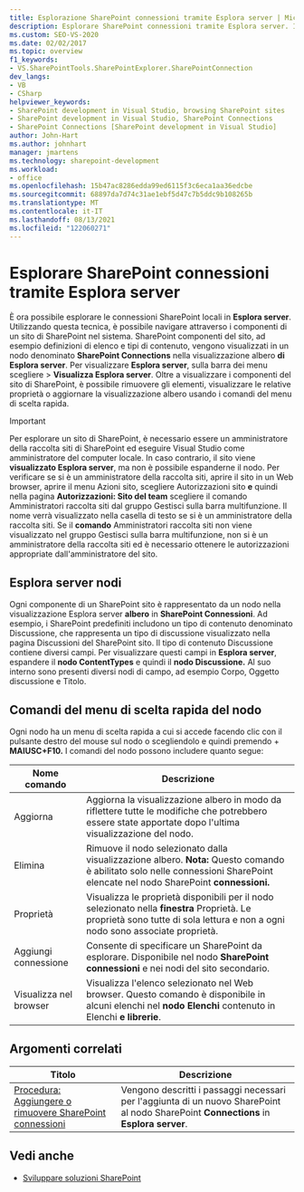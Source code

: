```yaml
---
title: Esplorazione SharePoint connessioni tramite Esplora server | Microsoft Docs
description: Esplorare SharePoint connessioni tramite Esplora server. Informazioni sui Esplora server e i comandi del menu di scelta rapida dei nodi.
ms.custom: SEO-VS-2020
ms.date: 02/02/2017
ms.topic: overview
f1_keywords:
- VS.SharePointTools.SharePointExplorer.SharePointConnection
dev_langs:
- VB
- CSharp
helpviewer_keywords:
- SharePoint development in Visual Studio, browsing SharePoint sites
- SharePoint development in Visual Studio, SharePoint Connections
- SharePoint Connections [SharePoint development in Visual Studio]
author: John-Hart
ms.author: johnhart
manager: jmartens
ms.technology: sharepoint-development
ms.workload:
- office
ms.openlocfilehash: 15b47ac8286edda99ed6115f3c6eca1aa36edcbe
ms.sourcegitcommit: 68897da7d74c31ae1ebf5d47c7b5ddc9b108265b
ms.translationtype: MT
ms.contentlocale: it-IT
ms.lasthandoff: 08/13/2021
ms.locfileid: "122060271"
---
```

# <a name="browse-sharepoint-connections-by-using-server-explorer"></a>Esplorare SharePoint connessioni tramite Esplora server
  È ora possibile esplorare le connessioni SharePoint locali in **Esplora server**. Utilizzando questa tecnica, è possibile navigare attraverso i componenti di un sito di SharePoint nel sistema. SharePoint componenti del sito, ad esempio definizioni di elenco e tipi di contenuto, vengono visualizzati in un nodo denominato **SharePoint Connections** nella visualizzazione albero **di Esplora server**. Per visualizzare **Esplora server**, sulla barra dei menu scegliere  >  **Visualizza Esplora server**. Oltre a visualizzare i componenti del sito di SharePoint, è possibile rimuovere gli elementi, visualizzare le relative proprietà o aggiornare la visualizzazione albero usando i comandi del menu di scelta rapida.

> [!IMPORTANT]
> Per esplorare un sito di SharePoint, è necessario essere un amministratore della raccolta siti di SharePoint ed eseguire Visual Studio come amministratore del computer locale. In caso contrario, il sito viene **visualizzato Esplora server**, ma non è possibile espanderne il nodo. Per verificare se si è un amministratore della raccolta siti, aprire il sito in un Web browser, aprire il menu Azioni  sito, scegliere  Autorizzazioni sito **e** quindi nella pagina  **Autorizzazioni: Sito del team** scegliere il comando Amministratori raccolta siti dal gruppo Gestisci sulla barra multifunzione. Il nome verrà visualizzato nella casella di testo se si è un amministratore della raccolta siti. Se il **comando** Amministratori raccolta siti non viene visualizzato nel gruppo Gestisci sulla barra multifunzione, non si è un amministratore della raccolta siti ed è necessario ottenere le autorizzazioni appropriate dall'amministratore del sito.

## <a name="server-explorer-nodes"></a>Esplora server nodi
 Ogni componente di un SharePoint sito è rappresentato da un nodo nella visualizzazione Esplora server **albero** in **SharePoint Connessioni**. Ad esempio, i SharePoint predefiniti includono un tipo di contenuto denominato Discussione,  che rappresenta un tipo di discussione visualizzato nella pagina Discussioni del SharePoint sito. Il tipo di contenuto Discussione contiene diversi campi. Per visualizzare questi campi in **Esplora server**, espandere il **nodo ContentTypes** e quindi il **nodo Discussione.** Al suo interno sono presenti diversi nodi di campo, ad esempio Corpo, Oggetto discussione e Titolo.

## <a name="node-shortcut-menu-commands"></a>Comandi del menu di scelta rapida del nodo
 Ogni nodo ha un menu di scelta rapida a cui si accede facendo clic con il pulsante destro del mouse sul nodo o scegliendolo e quindi premendo + **MAIUSC+F10.** I comandi del nodo possono includere quanto segue:

|Nome comando|Descrizione|
|------------------|-----------------|
|Aggiorna|Aggiorna la visualizzazione albero in modo da riflettere tutte le modifiche che potrebbero essere state apportate dopo l'ultima visualizzazione del nodo.|
|Elimina|Rimuove il nodo selezionato dalla visualizzazione albero. **Nota:**  Questo comando è abilitato solo nelle connessioni SharePoint elencate nel nodo SharePoint **connessioni.**|
|Proprietà|Visualizza le proprietà disponibili per il nodo selezionato nella **finestra** Proprietà. Le proprietà sono tutte di sola lettura e non a ogni nodo sono associate proprietà.|
|Aggiungi connessione|Consente di specificare un SharePoint da esplorare. Disponibile nel nodo **SharePoint connessioni** e nei nodi del sito secondario.|
|Visualizza nel browser|Visualizza l'elenco selezionato nel Web browser. Questo comando è disponibile in alcuni elenchi nel **nodo Elenchi** contenuto in Elenchi **e librerie**.|

## <a name="related-topics"></a>Argomenti correlati

|Titolo|Descrizione|
|-----------|-----------------|
|[Procedura: Aggiungere o rimuovere SharePoint connessioni](../sharepoint/how-to-add-or-remove-sharepoint-connections.md)|Vengono descritti i passaggi necessari per l'aggiunta di un nuovo SharePoint al nodo SharePoint **Connections** in **Esplora server**.|

## <a name="see-also"></a>Vedi anche
- [Sviluppare soluzioni SharePoint](../sharepoint/developing-sharepoint-solutions.md)
